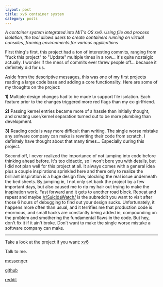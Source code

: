 ```yaml
---
layout: post
title: xv6 container system
category: posts
---
```

*A container system integrated into MIT’s OS xv6. Using file and process isolation, the tool allows users to create containers running on virtual consoles, framing environments for various applications*

First thing's first, this project had a ton of interesting commits, ranging from "fuck this project" to "Update" multiple times in a row... It's quite nostalgic actually. I wonder if the mess of commits ever threw people off... because it definitely did for us.

Aside from the descriptive messages, this was one of my first projects reading a large code base and adding a core functionality. Here are some of my thoughts on the project:

  **1)** Multiple design changes had to be made to support file isolation. Each feature prior to the changes triggered more red flags than my ex-girlfriend.

  **2)** Passing kernel entries became more of a hassle than initially thought, and creating user/kernel separation turned out to be more plumbing than development.

  **3)** Reading code is way more difficult than writing. The single worse mistake any sofware company can make is rewriting their code from scratch. I definitely have thought about that many times... Especially during this project.

Second off, I never realized the importance of not jumping into code before thinking ahead before. It's too didactic, so I won't bore you with details, but I did not plan well for this project at all. It always comes with a general idea plus a couple inspirations sprinkled here and there only to realize the brilliant inspiration is a huge design flaw, blocking the real issue underneath the bed sheets. By jumping in, I not only set back the project by a few important days, but also caused me to rip my hair out trying to make the inspiration work. Fast forward and it gets to another road block. Repeat and repeat and maybe [/r/SuicideWatch/](https://www.reddit.com/r/SuicideWatch/) is the subreddit you want to visit after those 6 hours of debugging to find out your design sucks. Unfortunately, it happens more often than usual, and it terrifies me that production code is enormous, and small hacks are constantly being added in, compounding on the problem and smothering the fundamental flaws in the code. But hey, don't fix it if it ain't broke. Don't want to make the single worse mistake a software company can make.

---

Take a look at the project if you want:
[xv6][xv6]

Talk to me.

[messenger][facebook]

[github][dqd]

[reddit][reddit]

[facebook]: https://www.m.me/dqdang1
[dqd]: http://github.com/dqdang
[reddit]: https://www.reddit.com/user/outsidefarmland/
[xv6]: https://github.com/dqdang/xv6-Container-System
